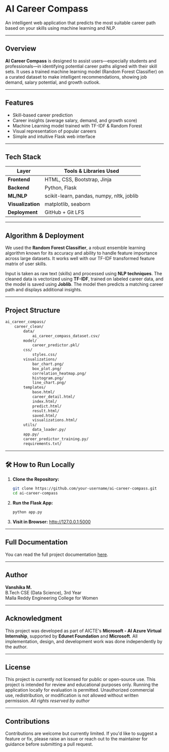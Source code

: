 # AI Career Compass

An intelligent web application that predicts the most suitable career path based on your skills using machine learning and NLP.

---

## Overview

**AI Career Compass** is designed to assist users—especially students and professionals—in identifying potential career paths aligned with their skill sets. It uses a trained machine learning model (Random Forest Classifier) on a curated dataset to make intelligent recommendations, showing job demand, salary potential, and growth outlook.

---

## Features

- Skill-based career prediction
- Career insights (average salary, demand, and growth score)
- Machine Learning model trained with TF-IDF & Random Forest
- Visual representation of popular careers
- Simple and intuitive Flask web interface

---

## Tech Stack

| Layer          | Tools & Libraries Used                         |
|----------------|------------------------------------------------|
| **Frontend**   | HTML, CSS, Bootstrap, Jinja                    |
| **Backend**    | Python, Flask                                  |
| **ML/NLP**     | scikit-learn, pandas, numpy, nltk, joblib      |
| **Visualization** | matplotlib, seaborn                        |
| **Deployment** | GitHub + Git LFS                               |

---

## Algorithm & Deployment

We used the **Random Forest Classifier**, a robust ensemble learning algorithm known for its accuracy and ability to handle feature importance across large datasets. It works well with our TF-IDF transformed feature matrix of user skills.

Input is taken as raw text (skills) and processed using **NLP techniques**. The cleaned data is vectorized using **TF-IDF**, trained on labeled career data, and the model is saved using **Joblib**. The model then predicts a matching career path and displays additional insights.

---

## Project Structure 
```bash
ai_career_compass/ 
    career_clean/
        data/
            ai_career_compass_dataset.csv/
        model/
            career_predictor.pkl/
        css/
            styles.css/
        visualizations/
            bar_chart.png/
            box_plot.png/
            correlation_heatmap.png/
            histogram.png/
            line_chart.png/
        templates/
            base.html/
            career_detail.html/
            index.html/
            predict.html/
            result.html/
            saved.html/
            visualizations.html/
        utils/
            data_loader.py/
        app.py/
        career_predictor_training.py/
        requirements.txt/

```
---
## 🛠️ How to Run Locally

1. **Clone the Repository:**
   ```bash
   git clone https://github.com/your-username/ai-career-compass.git
   cd ai-career-compass

2. **Run the Flask App:**
    ```bash
    python app.py

3. **Visit in Browser:**
http://127.0.0.1:5000

---

## Full Documentation

You can read the full project documentation [here](https://drive.google.com/file/d/17tZtAIrdL9WVoi8D_km4BYJMXdKDJxqm/view?usp=sharing).

---

## Author

**Vanshika M.**  
B.Tech CSE (Data Science), 3rd Year  
Malla Reddy Engineering College for Women

---

## Acknowledgment

This project was developed as part of AICTE's **Microsoft - AI Azure Virtual Internship**, supported by **Edunet Foundation** and **Microsoft**. All implementation, design, and development work was done independently by the author.

---

## License

This project is currently not licensed for public or open-source use. This project is intended for review and educational purposes only. Running the application locally for evaluation is permitted. Unauthorized commercial use, redistribution, or modification is not allowed without written permission. *All rights reserved by author*

---

## Contributions

Contributions are welcome but currently limited. If you'd like to suggest a feature or fix, please raise an issue or reach out to the maintainer for guidance before submitting a pull request.
